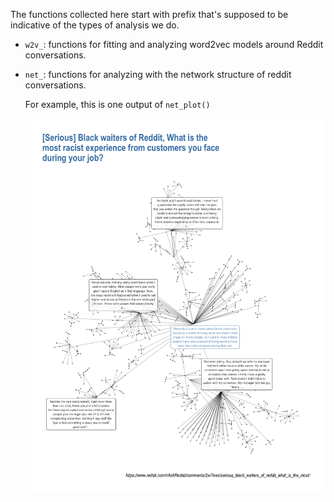 The functions collected here start with prefix that's supposed to be indicative of the types of analysis we do.

- `w2v_`: functions for fitting and analyzing word2vec models around Reddit conversations.

- `net_`: functions for analyzing with the network structure of reddit conversations.

    For example, this is one output of `net_plot()`

    ![](net_plot.png)